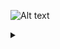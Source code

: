 ![Alt text](https://g.gravizo.com/source/svg/custom_mark10?https%3A%2F%2Fraw.githubusercontent.com%2Fweaverplatform%2Fweaver-sdk-js%2Fmodel-ideas%2Ftest.md)
<details>
<summary></summary>
custom_mark10
	digraph A {
    rankdir=LR;
    subgraph cluster_0 {
      label="some-model";
      rankdir=LR;
      node [shape = ellipse];
      Thing
    }
  }
custom_mark10
</details>
